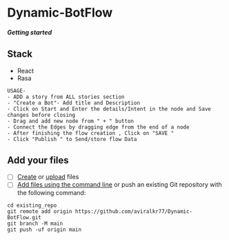 # Dynamic-BotFlow 

##### Getting started

## Stack
- React
- Rasa 
```
USAGE- 
- ADD a story from ALL stories section 
- "Create a Bot"- Add title and Description
- Click on Start and Enter the details/Intent in the node and Save changes before closing
- Drag and add new node from " + " button 
- Connect the Edges by dragging edge from the end of a node
- After finishing the flow creation , Click on "SAVE "
- Click "Publish " to Send/store flow Data   
```


## Add your files

- [ ] [Create](https://docs.gitlab.com/ee/user/project/repository/web_editor.html#create-a-file) or [upload](https://docs.gitlab.com/ee/user/project/repository/web_editor.html#upload-a-file) files
- [ ] [Add files using the command line](https://docs.gitlab.com/ee/gitlab-basics/add-file.html#add-a-file-using-the-command-line) or push an existing Git repository with the following command:

```
cd existing_repo
git remote add origin https://github.com/aviralkr77/Dynamic-BotFlow.git
git branch -M main
git push -uf origin main
```
